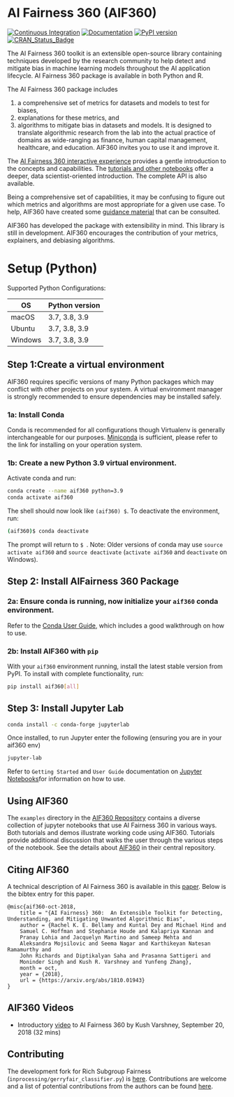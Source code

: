 # AI Fairness 360 (AIF360)

[![Continuous Integration](https://github.com/Trusted-AI/AIF360/actions/workflows/ci.yml/badge.svg)](https://github.com/Trusted-AI/AIF360/actions/workflows/ci.yml)
[![Documentation](https://readthedocs.org/projects/aif360/badge/?version=latest)](http://aif360.readthedocs.io/en/latest/?badge=latest)
[![PyPI version](https://badge.fury.io/py/aif360.svg)](https://badge.fury.io/py/aif360)
[![CRAN\_Status\_Badge](http://www.r-pkg.org/badges/version/aif360)](https://cran.r-project.org/package=aif360)

The AI Fairness 360 toolkit is an extensible open-source library containing techniques developed by the
research community to help detect and mitigate bias in machine learning models throughout the AI application lifecycle. AI Fairness 360 package is available in both Python and R.

The AI Fairness 360 package includes
1) a comprehensive set of metrics for datasets and models to test for biases,
2) explanations for these metrics, and
3) algorithms to mitigate bias in datasets and models.
It is designed to translate algorithmic research from the lab into the actual practice of domains as wide-ranging
as finance, human capital management, healthcare, and education. AIF360 invites you to use it and improve it.

The [AI Fairness 360 interactive experience](http://aif360.mybluemix.net/data)
provides a gentle introduction to the concepts and capabilities. The [tutorials
and other notebooks](./examples) offer a deeper, data scientist-oriented
introduction. The complete API is also available.

Being a comprehensive set of capabilities, it may be confusing to figure out
which metrics and algorithms are most appropriate for a given use case. To
help, AIF360 have created some [guidance
material](http://aif360.mybluemix.net/resources#guidance) that can be
consulted.

AIF360 has developed the package with extensibility in mind. This library is still
in development. AIF360 encourages the contribution of your metrics, explainers, and
debiasing algorithms.


# Setup (Python)

Supported Python Configurations:

| OS      | Python version |
| ------- | -------------- |
| macOS   | 3.7, 3.8, 3.9  |
| Ubuntu  | 3.7, 3.8, 3.9  |
| Windows | 3.7, 3.8, 3.9  |

##  Step 1:Create a virtual environment
AIF360 requires specific versions of many Python packages which may conflict
with other projects on your system. A virtual environment manager is strongly
recommended to ensure dependencies may be installed safely.

### 1a: Install Conda
Conda is recommended for all configurations though Virtualenv is generally
interchangeable for our purposes. [Miniconda](https://docs.conda.io/en/latest/miniconda.html)
is sufficient, please refer to the link for installing on your operation system. 

### 1b: Create a new Python 3.9 virtual environment. 
Activate conda and run:

```bash
conda create --name aif360 python=3.9
conda activate aif360
```
The shell should now look like `(aif360) $`. To deactivate the environment, run:

```bash
(aif360)$ conda deactivate
```
The prompt will return to `$ `.
Note: Older versions of conda may use `source activate aif360` and `source
deactivate` (`activate aif360` and `deactivate` on Windows).

## Step 2: Install AIFairness 360 Package

### 2a: Ensure conda is running, now initialize your `aif360` conda environment.
Refer to the [Conda User Guide](https://docs.conda.io/projects/conda/en/latest/user-guide/index.html), 
which includes a good walkthrough on how to use.

### 2b: Install AIF360 with `pip`
With your `aif360` environment running, install the latest stable version from PyPI.
To install with complete functionality,  run:

```bash
pip install aif360[all]
```
## Step 3: Install Jupyter Lab

```bash
conda install -c conda-forge jupyterlab
```
Once installed, to run Jupyter enter the following (ensuring you are in your aif360 env)

```bash
jupyter-lab
```
Refer to `Getting Started` and `User Guide` documentation on [Jupyter Notebooks](https://jupyterlab.readthedocs.io/en/stable/)for information on how to use. 

## Using AIF360

The `examples` directory in the [AIF360 Repository](https://github.com/Trusted-AI/AIF360/tree/master/examples) 
contains a diverse collection of jupyter notebooks that use AI Fairness 360 in various ways. Both tutorials and demos illustrate
working code using AIF360. Tutorials provide additional discussion that walks the user through the various steps of the notebook. See the details about [AIF360](https://github.com/Trusted-AI/AIF360) in their central repository.

## Citing AIF360

A technical description of AI Fairness 360 is available in this
[paper](https://arxiv.org/abs/1810.01943). Below is the bibtex entry for this
paper.

```
@misc{aif360-oct-2018,
    title = "{AI Fairness} 360:  An Extensible Toolkit for Detecting, Understanding, and Mitigating Unwanted Algorithmic Bias",
    author = {Rachel K. E. Bellamy and Kuntal Dey and Michael Hind and
	Samuel C. Hoffman and Stephanie Houde and Kalapriya Kannan and
	Pranay Lohia and Jacquelyn Martino and Sameep Mehta and
	Aleksandra Mojsilovic and Seema Nagar and Karthikeyan Natesan Ramamurthy and
	John Richards and Diptikalyan Saha and Prasanna Sattigeri and
	Moninder Singh and Kush R. Varshney and Yunfeng Zhang},
    month = oct,
    year = {2018},
    url = {https://arxiv.org/abs/1810.01943}
}
```

## AIF360 Videos

* Introductory [video](https://www.youtube.com/watch?v=X1NsrcaRQTE) to AI
  Fairness 360 by Kush Varshney, September 20, 2018 (32 mins)

## Contributing
The development fork for Rich Subgroup Fairness (`inprocessing/gerryfair_classifier.py`) is [here](https://github.com/sethneel/aif360). Contributions are welcome and a list of potential contributions from the authors can be found [here](https://trello.com/b/0OwPcbVr/gerryfair-development).
